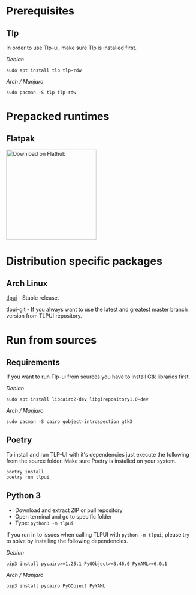 # Prerequisites

## Tlp

In order to use Tlp-ui, make sure Tlp is installed first.

*Debian*
  ```
  sudo apt install tlp tlp-rdw
  ```

*Arch / Manjaro*
  ```
  sudo pacman -S tlp tlp-rdw
  ```


# Prepacked runtimes

## Flatpak

<a href='https://flathub.org/apps/details/com.github.d4nj1.tlpui'><img width='240' alt='Download on Flathub' src='https://flathub.org/assets/badges/flathub-badge-en.png'/></a>


# Distribution specific packages

## Arch Linux

[tlpui](https://aur.archlinux.org/packages/tlpui/) - Stable release.

[tlpui-git](https://aur.archlinux.org/packages/tlpui-git) - If you always want to use the latest and greatest master branch version from TLPUI repository.


# Run from sources

## Requirements

If you want to run Tlp-ui from sources you have to install Gtk libraries first.

*Debian*
  ```
  sudo apt install libcairo2-dev libgirepository1.0-dev
  ```

*Arch / Manjaro*
  ```
  sudo pacman -S cairo gobject-introspection gtk3
  ```

## Poetry

To install and run TLP-UI with it's dependencies just execute the following from the source folder. Make sure Poetry is
installed on your system.

  ```
  poetry install
  poetry run tlpui
  ```

## Python 3

* Download and extract ZIP or pull repository
* Open terminal and go to specific folder
* Type: `python3 -m tlpui`

If you run in to issues when calling TLPUI with `python -m tlpui`, please try to solve by installing the following dependencies.

*Debian*
  ```
  pip3 install pycairo>=1.25.1 PyGObject>=3.46.0 PyYAML>=6.0.1
  ```

*Arch / Manjaro*
  ```
  pip3 install pycairo PyGObject PyYAML
  ```
